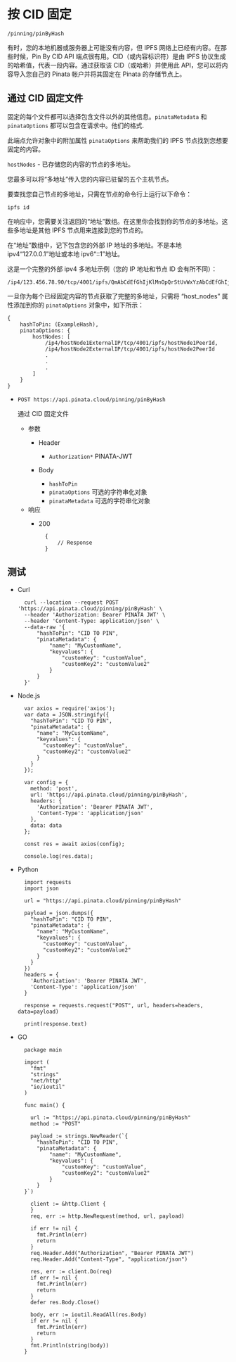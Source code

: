 # 按 CID 固定
	/pinning/pinByHash
有时，您的本地机器或服务器上可能没有内容，但 IPFS 网络上已经有内容。在那些时候，Pin By CID API 端点很有用。CID（或内容标识符）是由 IPFS 协议生成的哈希值，代表一段内容。通过获取该 CID（或哈希）并使用此 API，您可以将内容导入您自己的 Pinata 帐户并将其固定在 Pinata 的存储节点上。
## 通过 CID 固定文件
固定的每个文件都可以选择包含文件以外的其他信息。`pinataMetadata` 和 `pinataOptions` 都可以包含在请求中。他们的格式.

此端点允许对象中的附加属性 `pinataOptions` 来帮助我们的 IPFS 节点找到您想要固定的内容。

`hostNodes` - 已存储您的内容的节点的多地址。 

您最多可以将“多地址”传入您的内容已驻留的五个主机节点。

要查找您自己节点的多地址，只需在节点的命令行上运行以下命令：

	ipfs id
在响应中，您需要关注返回的“地址”数组。在这里你会找到你的节点的多地址。这些多地址是其他 IPFS 节点用来连接到您的节点的。

在“地址”数组中，记下包含您的外部 IP 地址的多地址。不是本地 ipv4“127.0.0.1”地址或本地 ipv6“::1”地址。

这是一个完整的外部 ipv4 多地址示例（您的 IP 地址和节点 ID 会有所不同）：

	/ip4/123.456.78.90/tcp/4001/ipfs/QmAbCdEfGhIjKlMnOpQrStUvWxYzAbCdEfGhIjKlMnOpQr
一旦你为每个已经固定内容的节点获取了完整的多地址，只需将 “host_nodes” 属性添加到你的 `pinataOptions` 对象中，如下所示：
	
	{
	    hashToPin: (ExampleHash),
	    pinataOptions: {
	        hostNodes: [
	            /ip4/hostNode1ExternalIP/tcp/4001/ipfs/hostNode1PeerId,
	            /ip4/hostNode2ExternalIP/tcp/4001/ipfs/hostNode2PeerId
	            .
	            .
	            .
	        ]
	    }
	}

- `POST https://api.pinata.cloud/pinning/pinByHash`

	通过 CID 固定文件

	- 参数
		- Header 

			- `Authorization*` 		 PINATA-JWT
		- Body
			- `hashToPin`
			- `pinataOptions`	可选的字符串化对象
			- `pinataMetadata` 	可选的字符串化对象
	- 响应
		- 200

				{
				    // Response
				}


## 测试
- Curl

		curl --location --request POST 'https://api.pinata.cloud/pinning/pinByHash' \
		--header 'Authorization: Bearer PINATA JWT' \
		--header 'Content-Type: application/json' \
		--data-raw '{
		    "hashToPin": "CID TO PIN",
		    "pinataMetadata": {
		        "name": "MyCustomName",
		        "keyvalues": {
		            "customKey": "customValue",
		            "customKey2": "customValue2"
		        }
		    }
		}'
- Node.js

		var axios = require('axios');
		var data = JSON.stringify({
		  "hashToPin": "CID TO PIN",
		  "pinataMetadata": {
		    "name": "MyCustomName",
		    "keyvalues": {
		      "customKey": "customValue",
		      "customKey2": "customValue2"
		    }
		  }
		});
		
		var config = {
		  method: 'post',
		  url: 'https://api.pinata.cloud/pinning/pinByHash',
		  headers: { 
		    'Authorization': 'Bearer PINATA JWT', 
		    'Content-Type': 'application/json'
		  },
		  data: data
		};
		
		const res = await axios(config);
		
		console.log(res.data);
- Python

		import requests
		import json
		
		url = "https://api.pinata.cloud/pinning/pinByHash"
		
		payload = json.dumps({
		  "hashToPin": "CID TO PIN",
		  "pinataMetadata": {
		    "name": "MyCustomName",
		    "keyvalues": {
		      "customKey": "customValue",
		      "customKey2": "customValue2"
		    }
		  }
		})
		headers = {
		  'Authorization': 'Bearer PINATA JWT',
		  'Content-Type': 'application/json'
		}
		
		response = requests.request("POST", url, headers=headers, data=payload)
		
		print(response.text)
- GO

		package main
		
		import (
		  "fmt"
		  "strings"
		  "net/http"
		  "io/ioutil"
		)
		
		func main() {
		
		  url := "https://api.pinata.cloud/pinning/pinByHash"
		  method := "POST"
		
		  payload := strings.NewReader(`{
		    "hashToPin": "CID TO PIN",
		    "pinataMetadata": {
		        "name": "MyCustomName",
		        "keyvalues": {
		            "customKey": "customValue",
		            "customKey2": "customValue2"
		        }
		    }
		}`)
		
		  client := &http.Client {
		  }
		  req, err := http.NewRequest(method, url, payload)
		
		  if err != nil {
		    fmt.Println(err)
		    return
		  }
		  req.Header.Add("Authorization", "Bearer PINATA JWT")
		  req.Header.Add("Content-Type", "application/json")
		
		  res, err := client.Do(req)
		  if err != nil {
		    fmt.Println(err)
		    return
		  }
		  defer res.Body.Close()
		
		  body, err := ioutil.ReadAll(res.Body)
		  if err != nil {
		    fmt.Println(err)
		    return
		  }
		  fmt.Println(string(body))
		}
